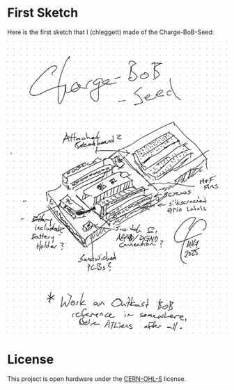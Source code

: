 # First Sketch
Here is the first sketch that I (chleggett) made of the Charge-BoB-Seed:

![rough sketch of the breakout board with some written design goals.](docs/images/Charge-BoB-Seed-1st-Sketch.png)

# License
This project is open hardware under the [CERN-OHL-S](https://gitlab.com/ohwr/project/cernohl/-/wikis/uploads/b236492596cfc91c12def7d50bbf7da0/cern_ohl_s_v2.pdf) license.